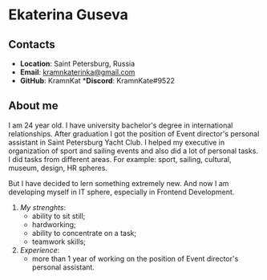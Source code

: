 # Ekaterina Guseva

## Contacts

* __Location__: Saint Petersburg, Russia
* __Email__: kramnkaterinka@gmail.com
* __GitHub__: KramnKat
*__Discord__: KramnKate#9522

## About me

I am 24 year old. I have university bachelor's degree in international relationships. After graduation I got the position of Event director's personal assistant in Saint Petersburg Yacht Club. I helped my executive in organization of sport and sailing events and also did a lot of personal tasks. I did tasks from different areas. For example: sport, sailing, cultural, museum, design, HR spheres.

But I have decided to lern something extremely new. And now I am developing myself in IT sphere, especially in Frontend Development.

1. *My strenghts*:
   * ability to sit still;
   * hardworking;
   * ability to concentrate on a task;
   * teamwork skills;
2. *Experience*:
   * more than 1 year of working on the position of Event director's personal assistant.

